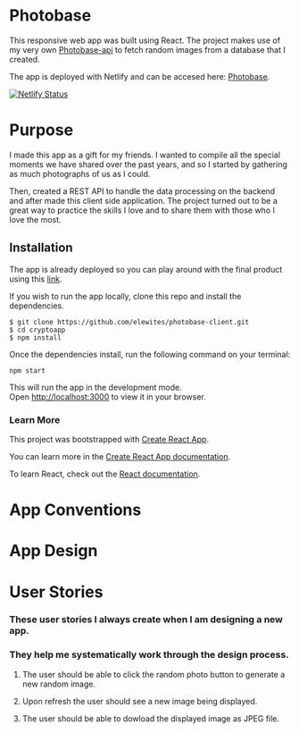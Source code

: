 # Photobase

This responsive web app was built using React. The project makes use of my very own [Photobase-api]() to fetch random images from a database that I created.

The app is deployed with Netlify and can be accesed here: [Photobase]().

[![Netlify Status](https://api.netlify.com/api/v1/badges/9b56ce4a-00e8-407c-b862-181d3dc7ee53/deploy-status)]()

# Purpose

I made this app as a gift for my friends. I wanted to compile all the special moments we have shared over the past years, and so I started by gathering as much photographs of us as I could.

Then, created a REST API to handle the data processing on the backend and after made this client side application. The project turned out to be a great way to practice the skills I love and to share them with those who I love the most.

## Installation

The app is already deployed so you can play around with the final product using this [link]().

If you wish to run the app locally, clone this repo and install the dependencies.

```
$ git clone https://github.com/elewites/photobase-client.git
$ cd cryptoapp
$ npm install
```

Once the dependencies install, run the following command on your terminal:

`npm start`

This will run the app in the development mode.\
Open [http://localhost:3000](http://localhost:3000) to view it in your browser.

### Learn More

This project was bootstrapped with [Create React App](https://github.com/facebook/create-react-app).

You can learn more in the [Create React App documentation](https://facebook.github.io/create-react-app/docs/getting-started).

To learn React, check out the [React documentation](https://reactjs.org/).

# App Conventions

# App Design

# User Stories

### These user stories I always create when I am designing a new app. 

### They help me systematically work through the design process.

1. The user should be able to click the random photo button to generate a new random image.

2. Upon refresh the user should see a new image being displayed.

3. The user should be able to dowload the displayed image as JPEG file.
